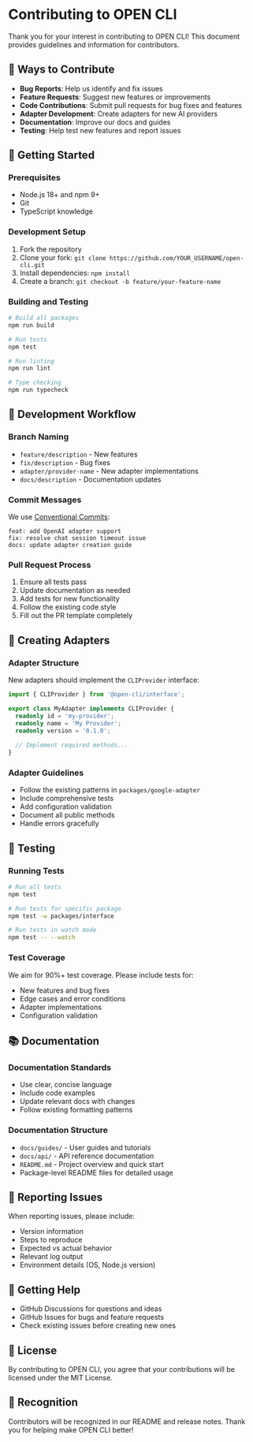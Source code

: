 # Contributing to OPEN CLI

Thank you for your interest in contributing to OPEN CLI! This document provides guidelines and information for contributors.

## 🌟 Ways to Contribute

- **Bug Reports**: Help us identify and fix issues
- **Feature Requests**: Suggest new features or improvements
- **Code Contributions**: Submit pull requests for bug fixes and features
- **Adapter Development**: Create adapters for new AI providers
- **Documentation**: Improve our docs and guides
- **Testing**: Help test new features and report issues

## 🚀 Getting Started

### Prerequisites

- Node.js 18+ and npm 9+
- Git
- TypeScript knowledge

### Development Setup

1. Fork the repository
2. Clone your fork: `git clone https://github.com/YOUR_USERNAME/open-cli.git`
3. Install dependencies: `npm install`
4. Create a branch: `git checkout -b feature/your-feature-name`

### Building and Testing

```bash
# Build all packages
npm run build

# Run tests
npm test

# Run linting
npm run lint

# Type checking
npm run typecheck
```

## 📝 Development Workflow

### Branch Naming

- `feature/description` - New features
- `fix/description` - Bug fixes
- `adapter/provider-name` - New adapter implementations
- `docs/description` - Documentation updates

### Commit Messages

We use [Conventional Commits](https://conventionalcommits.org/):

```
feat: add OpenAI adapter support
fix: resolve chat session timeout issue
docs: update adapter creation guide
```

### Pull Request Process

1. Ensure all tests pass
2. Update documentation as needed
3. Add tests for new functionality
4. Follow the existing code style
5. Fill out the PR template completely

## 🔌 Creating Adapters

### Adapter Structure

New adapters should implement the `CLIProvider` interface:

```typescript
import { CLIProvider } from '@open-cli/interface';

export class MyAdapter implements CLIProvider {
  readonly id = 'my-provider';
  readonly name = 'My Provider';
  readonly version = '0.1.0';
  
  // Implement required methods...
}
```

### Adapter Guidelines

- Follow the existing patterns in `packages/google-adapter`
- Include comprehensive tests
- Add configuration validation
- Document all public methods
- Handle errors gracefully

## 🧪 Testing

### Running Tests

```bash
# Run all tests
npm test

# Run tests for specific package
npm test -w packages/interface

# Run tests in watch mode
npm test -- --watch
```

### Test Coverage

We aim for 90%+ test coverage. Please include tests for:

- New features and bug fixes
- Edge cases and error conditions
- Adapter implementations
- Configuration validation

## 📚 Documentation

### Documentation Standards

- Use clear, concise language
- Include code examples
- Update relevant docs with changes
- Follow existing formatting patterns

### Documentation Structure

- `docs/guides/` - User guides and tutorials
- `docs/api/` - API reference documentation
- `README.md` - Project overview and quick start
- Package-level README files for detailed usage

## 🐛 Reporting Issues

When reporting issues, please include:

- Version information
- Steps to reproduce
- Expected vs actual behavior
- Relevant log output
- Environment details (OS, Node.js version)

## 💬 Getting Help

- GitHub Discussions for questions and ideas
- GitHub Issues for bugs and feature requests
- Check existing issues before creating new ones

## 📄 License

By contributing to OPEN CLI, you agree that your contributions will be licensed under the MIT License.

## 🎉 Recognition

Contributors will be recognized in our README and release notes. Thank you for helping make OPEN CLI better!
